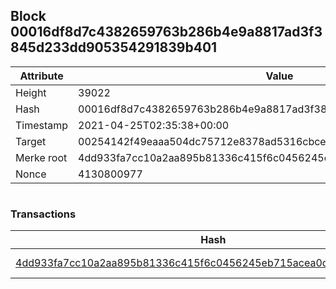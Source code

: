 ## Block 00016df8d7c4382659763b286b4e9a8817ad3f3845d233dd905354291839b401

Attribute | Value
--- | ---
Height | 39022
Hash | 00016df8d7c4382659763b286b4e9a8817ad3f3845d233dd905354291839b401
Timestamp | 2021-04-25T02:35:38+00:00
Target | 00254142f49eaaa504dc75712e8378ad5316cbcead634704b3734b6271167cc4
Merke root | 4dd933fa7cc10a2aa895b81336c415f6c0456245eb715acea0d3c67bb701874d
Nonce | 4130800977

```

```

### Transactions

Hash | Amount
--- | ---
[4dd933fa7cc10a2aa895b81336c415f6c0456245eb715acea0d3c67bb701874d](4dd933fa7cc10a2aa895b81336c415f6c0456245eb715acea0d3c67bb701874d.md) | 10.00000000 SKEPTI 
